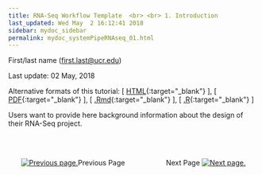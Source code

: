 ```yaml
---
title: RNA-Seq Workflow Template  <br> <br> 1. Introduction
last_updated: Wed May  2 16:12:41 2018
sidebar: mydoc_sidebar
permalink: mydoc_systemPipeRNAseq_01.html
---
```

First/last name (first.last@ucr.edu)

Last update: 02 May, 2018 

Alternative formats of this tutorial:
[ [HTML](http://girke.bioinformatics.ucr.edu/GEN242/pages/mydoc/systemPipeRNAseq.html){:target="_blank"} ],
[ [PDF](http://girke.bioinformatics.ucr.edu/GEN242/pages/mydoc/systemPipeRNAseq.pdf){:target="_blank"} ],
[ [.Rmd](https://raw.githubusercontent.com/tgirke/GEN242/gh-pages/_vignettes/11_RNAseqWorkflow/systemPipeRNAseq.Rmd){:target="_blank"} ],
[ [.R](https://raw.githubusercontent.com/tgirke/GEN242/gh-pages/_vignettes/11_RNAseqWorkflow/systemPipeRNAseq.R){:target="_blank"} ]


Users want to provide here background information about the design of their RNA-Seq project.


<br><br><center><a href="mydoc_systemPipeRNAseq_01.html"><img src="images/left_arrow.png" alt="Previous page."></a>Previous Page &nbsp; &nbsp; &nbsp; &nbsp; &nbsp; &nbsp; &nbsp; &nbsp; &nbsp; &nbsp; Next Page
<a href="mydoc_systemPipeRNAseq_02.html"><img src="images/right_arrow.png" alt="Next page."></a></center>
